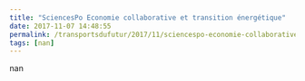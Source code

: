 ```yaml
---
title: "SciencesPo Economie collaborative et transition énergétique"
date: 2017-11-07 14:48:55
permalink: /transportsdufutur/2017/11/sciencespo-economie-collaborative-et-transition-energetique.html
tags: [nan]
---
```


nan
